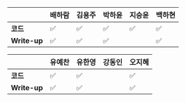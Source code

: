 |              | 배하람 | 김용주             | 박하윤 | 지승윤 | 백하현 |
| ------------ | ------ | ------------------ | ------ | ------ | ------ |
| **코드**     | :white_check_mark: | :white_check_mark: | :white_check_mark:|:white_check_mark:|:white_check_mark:|
| **Write-up** | :white_check_mark: | :white_check_mark: |:white_check_mark:|        |:white_check_mark:|



|              | 유예찬 | 유한영 | 강동인 | 오지혜 |
| ------------ | ------ | ------ | ------ | ------ |
| **코드**     |:white_check_mark:|:white_check_mark:|       |       :white_check_mark:  |
| **Write-up** |:white_check_mark:|:white_check_mark:|        |      :white_check_mark:    |

